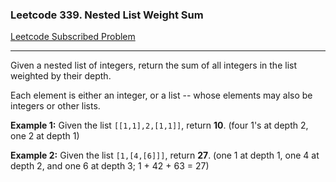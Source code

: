 ### Leetcode 339. Nested List Weight Sum
[Leetcode Subscribed Problem](https://leetcode.com/problems/nested-list-weight-sum/)

---

Given a nested list of integers, return the sum of all integers in the list weighted by their depth.

Each element is either an integer, or a list -- whose elements may also be integers or other lists.

**Example 1:**
Given the list `[[1,1],2,[1,1]]`, return **10**. (four 1's at depth 2, one 2 at depth 1)

**Example 2:**
Given the list `[1,[4,[6]]]`, return **27**. (one 1 at depth 1, one 4 at depth 2, and one 6 at depth 3; 1 + 42 + 63 = 27)
